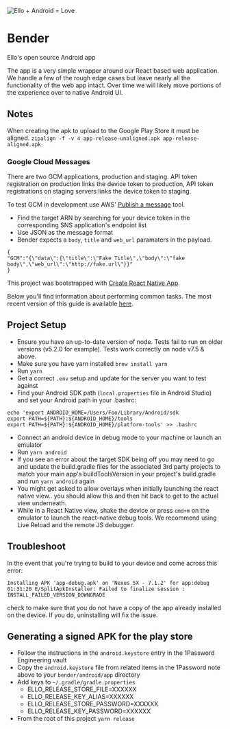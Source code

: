![Ello + Android = Love](https://cloud.githubusercontent.com/assets/12459/13925727/0dc96a7a-ef4f-11e5-9fb0-b23a73551e7f.jpg)

# Bender
Ello's open source Android app

The app is a very simple wrapper around our React based web application. We handle a few of the rough edge cases but leave nearly all the functionality of the web app intact. Over time we will likely move portions of the experience over to native Android UI.

## Notes

When creating the apk to upload to the Google Play Store it must be aligned.
`zipalign -f -v 4 app-release-unaligned.apk app-release-aligned.apk`

### Google Cloud Messages
There are two GCM applications, production and staging. API token registration on production links the device token to production, API token registrations on staging servers links the device token to staging.

To test GCM in development use AWS' [Publish a message](https://console.aws.amazon.com/sns/v2/home?region=us-east-1#/publish) tool.
* Find the target ARN by searching for your device token in the corresponding SNS application's endpoint list
* Use JSON as the message format
* Bender expects a `body`, `title` and `web_url` paramaters in the payload.
```
{
"GCM":"{\"data\":{\"title\":\"Fake Title\",\"body\":\"fake body\",\"web_url\":\"http://fake.url\"}}"
}
```

This project was bootstrapped with [Create React Native App](https://github.com/react-community/create-react-native-app).

Below you'll find information about performing common tasks. The most recent version of this guide is available [here](https://github.com/react-community/create-react-native-app/blob/master/react-native-scripts/template/README.md).

## Project Setup
* Ensure you have an up-to-date version of node. Tests fail to run on older versions (v5.2.0 for example). Tests work correctly on node v7.5 & above.
* Make sure you have yarn installed `brew install yarn`
* Run `yarn`
* Get a correct `.env` setup and update for the server you want to test against
* Find your Android SDK path (`local.properties` file in Android Studio) and set your Android path in your .bashrc:
```
echo 'export ANDROID_HOME=/Users/Foo/Library/Android/sdk
export PATH=${PATH}:${ANDROID_HOME}/tools
export PATH=${PATH}:${ANDROID_HOME}/platform-tools' >> .bashrc
```
* Connect an android device in debug mode to your machine or launch an emulator
* Run `yarn android`
* If you see an error about the target SDK being off you may need to go and
  update the build.gradle files for the associated 3rd party projects to match
  your main app's buildToolsVersion in your project's build.gradle and run `yarn
  android` again
* You might get asked to allow overlays when initially launching the react
  native view.. you should allow this and then hit back to get to the actual
  view underneath.
* While in a React Native view, shake the device or press `cmd+m` on the emulator
  to launch the react-native debug tools. We recommend using Live Reload and the
  remote JS debugger.

## Troubleshoot
In the event that you're trying to build to your device and come across this
error:
```
Installing APK 'app-debug.apk' on 'Nexus 5X - 7.1.2' for app:debug
01:31:20 E/SplitApkInstaller: Failed to finalize session : INSTALL_FAILED_VERSION_DOWNGRADE
```
check to make sure that you do not have a copy of the app already installed on
the device. If you do, uninstalling will fix the issue.

## Generating a signed APK for the play store
* Follow the instructions in the `android.keystore` entry in the 1Password Engineering vault
* Copy the `android.keystore` file from related items in the 1Password note above to your `bender/android/app` directory
* Add keys to `~/.gradle/gradle.properties`
  - ELLO_RELEASE_STORE_FILE=XXXXXX
  - ELLO_RELEASE_KEY_ALIAS=XXXXXX
  - ELLO_RELEASE_STORE_PASSWORD=XXXXXX
  - ELLO_RELEASE_KEY_PASSWORD=XXXXXX
* From the root of this project `yarn release`
